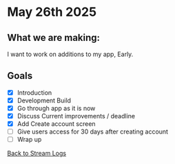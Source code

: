 # May 26th 2025

## What we are making:
I want to work on additions to my app, Early.

## Goals
 - [x] Introduction
 - [x] Development Build
 - [x] Go through app as it is now
 - [x] Discuss Current improvements / deadline
 - [x] Add Create account screen
 - [ ] Give users access for 30 days after creating account
 - [ ] Wrap up

 [Back to Stream Logs](%WEBPATH%/projects/streams/logs/)